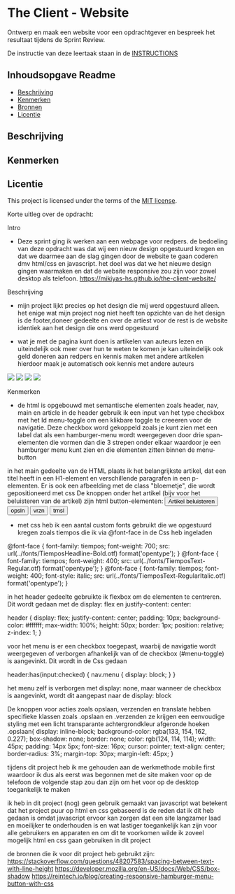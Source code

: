 # The Client - Website

Ontwerp en maak een website voor een opdrachtgever en bespreek het resultaat tijdens de Sprint Review.

De instructie van deze leertaak staan in de [INSTRUCTIONS](https://github.com/fdnd-task/the-client-website/blob/main/docs/INSTRUCTIONS.md)



## Inhoudsopgave Readme

  * [Beschrijving](#beschrijving)
  * [Kenmerken](#kenmerken)
  * [Bronnen](#bronnen)
  * [Licentie](#licentie)

## Beschrijving
<!-- In de Beschrijving staat hoe je project er uit ziet, hoe het werkt en wat je er mee kan. -->
<!-- Voeg een mooie poster visual toe 📸 -->
<!-- Voeg een link toe naar Github Pages 🌐-->

## Kenmerken
<!-- Bij Kenmerken staat welke technieken zijn gebruikt en hoe. Wat is de HTML structuur? Wat zijn de belangrijkste dingen in CSS? Wat is er met Javascript gedaan en hoe? Misschien heb je een framwork of library gebruikt? -->



## Licentie

This project is licensed under the terms of the [MIT license](./LICENSE).


Korte uitleg over de opdracht:

Intro 
- Deze sprint ging ik werken aan een webpage voor redpers. de bedoeling van deze opdracht was dat wij een nieuw design opgestuurd kregen en dat we daarmee aan de slag gingen door de website te gaan coderen dmv html/css en javascript. het doel was dat we het nieuwe design gingen waarmaken en dat de website responsive zou zijn voor zowel desktop als telefoon. https://mikiyas-hs.github.io/the-client-website/

Beschrijving 
- mijn project lijkt precies op het design die mij werd opgestuurd alleen. het enige wat mijn project nog niet heeft ten opzichte van de het design is de footer,doneer gedeelte en over de artiest voor de rest is de website identiek aan het design die ons werd opgestuurd 

- wat je met de pagina kunt doen is artikelen van auteurs lezen en uiteindelijk ook meer over hun te weten te komen je kan uiteindelijk ook geld doneren aan redpers en kennis maken met andere artikelen hierdoor maak je automatisch ook kennis met andere auteurs 
<img src="/images/Schermafbeelding 2024-10-10 002929.png">
<img src="/images/Schermafbeelding 2024-10-10 002412.png">
<img src="/images/Schermafbeelding 2024-10-10 002946.png">
<img src="/images/Schermafbeelding 2024-10-10 003139.png">

Kenmerken 
- de html is opgebouwd met semantische elementen zoals header, nav, main en article in de header gebruik ik een input van het type checkbox met het Id menu-toggle om een klikbare toggle te creeeren voor de navigatie. Deze checkbox word gekoppeld zoals je kunt zien met een label dat als een hamburger-menu wordt weergegeven door drie span-elementen die vormen dan die 3 strepen onder elkaar waardoor je een hamburger menu kunt zien en die elementen zitten binnen de menu-button
<label for="menu-toggle" class="menu-button">
                <span></span>
                <span></span>
                <span></span>
            </label>

in het main gedeelte van de HTML plaats ik het belangrijkste artikel, dat een titel heeft in een H1-element en verschillende paragrafen in een p-elementen. Er is ook een afbeelding met de class "bloemetje", die wordt gepositioneerd met css De knoppen onder het artikel (bijv voor het beluisteren van de artikel) zijn html button-elementen:
 <button>Artikel beluisteren</button>
        <button class="opslaan">opsln</button>
        <button class="verzenden">vrzn</button>
        <button class="translate">trnsl</button>


- met css heb ik een aantal custom fonts gebruikt die we opgestuurd kregen zoals tiempos die ik via @font-face in de Css heb ingeladen

@font-face {
    font-family: tiempos;
    font-weight: 700;
    src: url(../fonts/TiemposHeadline-Bold.otf) format('opentype');
}
@font-face {
    font-family: tiempos;
    font-weight: 400;
    src: url(../fonts/TiemposText-Regular.otf) format('opentype');
}
@font-face {
    font-family: tiempos;
    font-weight: 400; 
    font-style: italic;
    src: url(../fonts/TiemposText-RegularItalic.otf) format('opentype');
}

in het header gedeelte gebruikte ik flexbox om de elementen te centreren. Dit wordt gedaan met de display: flex en justify-content: center:

header {
    display: flex;
    justify-content: center;
    padding: 10px;
    background-color: #ffffff;
    max-width: 100%;
    height: 50px;
    border: 1px;
    position: relative;
    z-index: 1;
}

voor het menu is er een checkbox toegepast, waarbij de navigatie wordt weergegeven of verborgen afhankelijk van of de checkbox (#menu-toggle) is aangevinkt. Dit wordt in de Css gedaan

header:has(input:checked) {
    nav.menu {
        display: block;
    }
}

het menu zelf is verborgen met display: none, maar wanneer de checkbox is aangevinkt, wordt dit aangepast naar de display: block 

De knoppen voor acties zoals opslaan, verzenden en translate hebben specifieke klassen zoals .opslaan en .verzenden ze krijgen een eenvoudige styling met een licht transparante achtergrondkleur afgeronde hoeken 
.opslaan{
    display: inline-block;
    background-color: rgba(133, 154, 162, 0.227);
    box-shadow: none;
    border: none;
    color: rgb(124, 114, 114);
    width: 45px;
    padding: 14px 5px;
    font-size: 16px;
    cursor: pointer;
    text-align: center;
    border-radius: 3%;
    margin-top: 30px;
    margin-left: 45px; 
}

 tijdens dit project heb ik me gehouden aan de werkmethode mobile first waardoor ik dus als eerst was begonnen met de site maken voor op de telefoon de volgende stap zou dan zijn om het voor op de desktop toegankelijk te maken 

 ik heb in dit project (nog) geen gebruik gemaakt van javascript wat betekent dat het project puur op html en css gebaseerd is de reden dat ik dit heb gedaan is omdat javascript ervoor kan zorgen dat een site langzamer laad en moeilijker te onderhouden is en wat lastiger toegankelijk kan zijn voor alle gebruikers en apparaten en om dit te voorkomen wilde ik zoveel mogelijk html en css gaan gebruiken in dit project 


de bronnen die ik voor dit project heb gebruikt zijn:
https://stackoverflow.com/questions/48207583/spacing-between-text-with-line-height 
https://developer.mozilla.org/en-US/docs/Web/CSS/box-shadow
https://reintech.io/blog/creating-responsive-hamburger-menu-button-with-css










